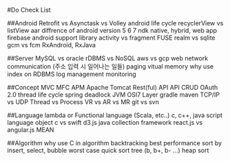 ﻿#Do Check List


##Android
Retrofit vs Asynctask vs Volley
android life cycle
recyclerView vs listView
aar
diffrence of android version 5 6 7
ndk
native, hybrid, web app
firebase
android support library
activity vs fragment
FUSE
realm vs sqlite
gcm vs fcm
RxAndroid, RxJava


##Server
MySQL vs oracle
rDBMS vs NoSQL
aws vs gcp
web network communication (주소 입력 시 일어나는 일들)
paging
vitual memory
why use index on RDBMS
log management
monitoring


##Concept
MVC
MFC
APM
Apache Tomcat
Rest(ful) API
API
CRUD
OAuth 2.0
thread life cycle
spring
deadlock
JVM
OSI7 Layer
gradle
maven
TCP/IP vs UDP
Thread vs Process
VR vs AR vs MR
git vs svn


##Language
lambda or Functional language (Scala, etc..)
c, c++, java
script language
object c vs swift
d3.js
java collection framework
react.js vs angular.js
MEAN


##Algorithm
why use C in algorithm
backtracking
best performance sort by insert, select, bubble
worst case quick sort
tree (b, b+, b- ...)
heap sort
